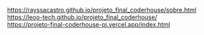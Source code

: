 https://rayssacastro.github.io/projeto_final_coderhouse/sobre.html <br />
https://leoo-tech.github.io/projeto_final_coderhouse/ <br />
https://projeto-final-coderhouse-pi.vercel.app/index.html <br />
